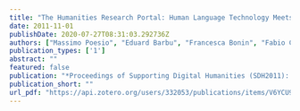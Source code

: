 ```yaml
---
title: "The Humanities Research Portal: Human Language Technology Meets Humanities Publication Archives"
date: 2011-11-01
publishDate: 2020-07-27T08:31:03.292736Z
authors: ["Massimo Poesio", "Eduard Barbu", "Francesca Bonin", "Fabio Cavulli", "Asif Ekbal", "Egon Stemle", "Christian Girardi"]
publication_types: ['1']
abstract: ""
featured: false
publication: "*Proceedings of Supporting Digital Humanities (SDH2011): Answering the unaskable*"
publication_short: ""
url_pdf: "https://api.zotero.org/users/332053/publications/items/V6YCU92Y/file/view"
---
```


